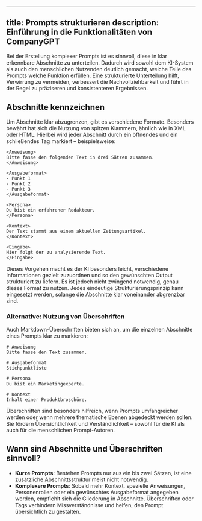 
---
title: Prompts strukturieren
description: Einführung in die Funktionalitäten von CompanyGPT
---

Bei der Erstellung komplexer Prompts ist es sinnvoll, diese in klar erkennbare Abschnitte zu unterteilen. Dadurch wird sowohl dem KI-System als auch den menschlichen Nutzenden deutlich gemacht, welche Teile des Prompts welche Funktion erfüllen. Eine strukturierte Unterteilung hilft, Verwirrung zu vermeiden, verbessert die Nachvollziehbarkeit und führt in der Regel zu präziseren und konsistenteren Ergebnissen.

## Abschnitte kennzeichnen

Um Abschnitte klar abzugrenzen, gibt es verschiedene Formate. Besonders bewährt hat sich die Nutzung von spitzen Klammern, ähnlich wie in XML oder HTML. Hierbei wird jeder Abschnitt durch ein öffnendes und ein schließendes Tag markiert – beispielsweise:

```
<Anweisung>
Bitte fasse den folgenden Text in drei Sätzen zusammen.
</Anweisung>

<Ausgabeformat>
- Punkt 1
- Punkt 2
- Punkt 3
</Ausgabeformat>

<Persona>
Du bist ein erfahrener Redakteur.
</Persona>

<Kontext>
Der Text stammt aus einem aktuellen Zeitungsartikel.
</Kontext>

<Eingabe>
Hier folgt der zu analysierende Text.
</Eingabe>
```

Dieses Vorgehen macht es der KI besonders leicht, verschiedene Informationen gezielt zuzuordnen und so den gewünschten Output strukturiert zu liefern. Es ist jedoch nicht zwingend notwendig, genau dieses Format zu nutzen. Jedes eindeutige Strukturierungsprinzip kann eingesetzt werden, solange die Abschnitte klar voneinander abgrenzbar sind.

### Alternative: Nutzung von Überschriften

Auch Markdown-Überschriften bieten sich an, um die einzelnen Abschnitte eines Prompts klar zu markieren:

```
# Anweisung
Bitte fasse den Text zusammen.

# Ausgabeformat
Stichpunktliste

# Persona
Du bist ein Marketingexperte.

# Kontext
Inhalt einer Produktbroschüre.
```
Überschriften sind besonders hilfreich, wenn Prompts umfangreicher werden oder wenn mehrere thematische Ebenen abgedeckt werden sollen. Sie fördern Übersichtlichkeit und Verständlichkeit – sowohl für die KI als auch für die menschlichen Prompt-Autoren.

## Wann sind Abschnitte und Überschriften sinnvoll?

- **Kurze Prompts**: Bestehen Prompts nur aus ein bis zwei Sätzen, ist eine zusätzliche Abschnittsstruktur meist nicht notwendig.
- **Komplexere Prompts**: Sobald mehr Kontext, spezielle Anweisungen, Personenrollen oder ein gewünschtes Ausgabeformat angegeben werden, empfiehlt sich die Gliederung in Abschnitte. Überschriften oder Tags verhindern Missverständnisse und helfen, den Prompt übersichtlich zu gestalten.
